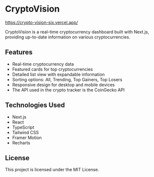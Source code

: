 # CryptoVision

https://crypto-vision-six.vercel.app/

CryptoVision is a real-time cryptocurrency dashboard built with Next.js, providing up-to-date information on various cryptocurrencies.

## Features

- Real-time cryptocurrency data
- Featured cards for top cryptocurrencies
- Detailed list view with expandable information
- Sorting options: All, Trending, Top Gainers, Top Losers
- Responsive design for desktop and mobile devices
- The API used in the crypto tracker is the CoinGecko API

## Technologies Used

- Next.js
- React
- TypeScript
- Tailwind CSS
- Framer Motion
- Recharts

## License

This project is licensed under the MIT License.
